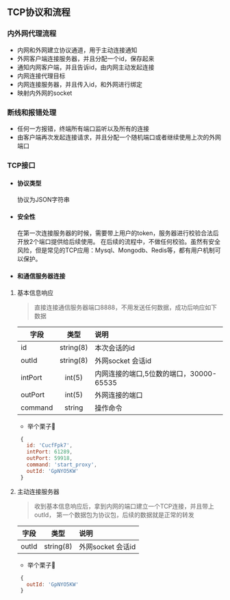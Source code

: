 ## TCP协议和流程 

### 内外网代理流程
+ 内网和外网建立协议通道，用于主动连接通知
+ 外网客户端连接服务器，并且分配一个id，保存起来
+ 通知内网客户端，并且告诉id，由内网主动发起连接
+ 内网连接代理目标
+ 内网连接服务器，并且传入id，和外网进行绑定
+ 映射内外网的socket

### 断线和报错处理
+ 任何一方报错，终端所有端口监听以及所有的连接
+ 由客户端再次发起连接请求，并且分配一个随机端口或者继续使用上次的外网端口



### TCP接口
+ #### 协议类型
    协议为JSON字符串

+ #### 安全性
    在第一次连接服务器的时候，需要带上用户的token，服务器进行校验合法后开放2个端口提供给后续使用。
    在后续的流程中，不做任何校验。虽然有安全风险，但是常见的TCP应用：Mysql、Mongodb、Redis等，都有用户机制可以保护。

+ #### 和通信服务器连接
1. 基本信息响应

    >直接连接通信服务器端口8888，不用发送任何数据，成功后响应如下数据
    
    | 字段   |      类型      |  说明 |
    |----------|:-------------:|:------|
    | id |  string(8) | 本次会话的id |
    | outId |  string(8) | 外网socket 会话id |
    | intPort |    int(5)   |   内网连接的端口,5位数的端口，30000-65535 |
    | outPort | int(5) |    外网连接的端口 |
    | command | string | 操作命令 |

    + 举个栗子🌰
    ```javascript
     {
       id: 'CucfFpk7',
       intPort: 61289,
       outPort: 59918,
       command: 'start_proxy',
       outId: 'GpNYO5KW' 
     }
    ```
2. 主动连接服务器

    >收到基本信息响应后，拿到内网的端口建立一个TCP连接，并且带上outId，
    第一个数据包为协议包，后续的数据就是正常的转发
    
    | 字段   |      类型      |  说明 |
    |----------|:-------------:|:------|
    | outId |  string(8) | 外网socket 会话id |
    
     + 举个栗子🌰
    ```javascript
     {
       outId: 'GpNYO5KW' 
     }
    ```